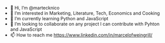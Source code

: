 - 👋 Hi, I’m @martecknico
- 👀 I’m interested in Marketing, Literature, Tech, Economics and Cooking
- 🌱 I’m currently learning Python and JavaScript
- 💞️ I’m looking to collaborate on any project I can contribute with Pyhton and JavaScript
- 📫 How to reach me https://www.linkedin.com/in/marcelofweingrill/

<!---
martecknico/martecknico is a ✨ special ✨ repository because its `README.md` (this file) appears on your GitHub profile.
You can click the Preview link to take a look at your changes.
--->
